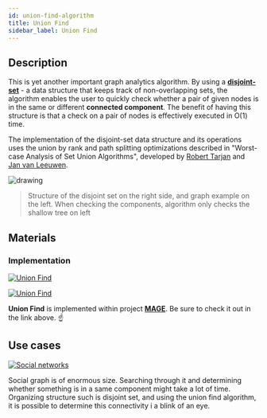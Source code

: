 ```yaml
---
id: union-find-algorithm
title: Union Find
sidebar_label: Union Find
---
```


## Description

This is yet another important graph analytics algorithm. By using a [**disjoint-set**](https://en.wikipedia.org/wiki/Disjoint-set_data_structure) - a data structure that keeps track of non-overlapping sets, the algorithm enables the user to quickly check whether a pair of given nodes is in the same or different **connected component**. The benefit of having this structure is that a check on a pair of nodes is effectively executed in O(1) time.

The implementation of the disjoint-set data structure and its operations uses the union by rank and path splitting optimizations described in "Worst-case Analysis of Set Union Algorithms", developed by [Robert Tarjan](https://en.wikipedia.org/wiki/Robert_Tarjan) and [Jan van Leeuwen](https://en.wikipedia.org/wiki/Jan_van_Leeuwen).

<img src="https://i.imgur.com/R6BuXzs.png" alt="drawing"/>

> Structure of the disjoint set on the right side, and graph example on the left. When checking the components, algorithm only checks the shallow tree on left

## Materials

### Implementation

[![Union Find](https://img.shields.io/badge/Union_Find-Implementation-FB6E00?style=for-the-badge&logo=github&logoColor=white)](https://github.com/memgraph/mage/blob/main/python/union_find.py)

[![Union Find](https://img.shields.io/badge/Union_Find-Documentation-FCC624?style=for-the-badge&logo=cplusplus&logoColor=white)](/mage/query-modules/python/union-find)

**Union Find** is implemented within project [**MAGE**](https://github.com/memgraph/mage). Be sure to check it out in the link above. :point_up:

## Use cases

[![Social networks](https://img.shields.io/badge/Social_networks-Application-8A477F?style=for-the-badge)](/mage/applications/social-media-application)

Social graph is of enormous size. Searching through it and determining whether something is in a same component might take a lot of time. Organizing structure such is disjoint set, and using the union find algorithm, it is possible to determine this connectivity i a blink of an eye.

